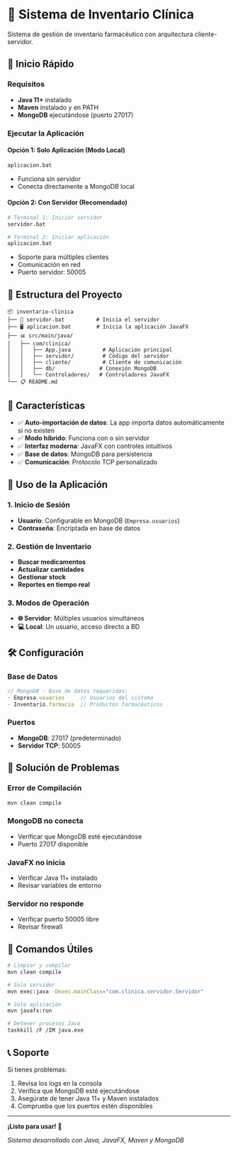 # 🏥 Sistema de Inventario Clínica

Sistema de gestión de inventario farmacéutico con arquitectura cliente-servidor.

## 🚀 Inicio Rápido

### Requisitos
- **Java 11+** instalado
- **Maven** instalado y en PATH
- **MongoDB** ejecutándose (puerto 27017)

### Ejecutar la Aplicación

#### Opción 1: Solo Aplicación (Modo Local)
```bash
aplicacion.bat
```
- Funciona sin servidor
- Conecta directamente a MongoDB local

#### Opción 2: Con Servidor (Recomendado)
```bash
# Terminal 1: Iniciar servidor
servidor.bat

# Terminal 2: Iniciar aplicación
aplicacion.bat
```
- Soporte para múltiples clientes
- Comunicación en red
- Puerto servidor: 50005

## 📁 Estructura del Proyecto

```
📦 inventario-clinica
├── 🎯 servidor.bat          # Inicia el servidor
├── 🖥️ aplicacion.bat        # Inicia la aplicación JavaFX
├── 📊 src/main/java/
│   ├── com/clinica/
│   │   ├── App.java          # Aplicación principal
│   │   ├── servidor/         # Código del servidor
│   │   ├── cliente/          # Cliente de comunicación
│   │   ├── db/              # Conexión MongoDB
│   │   └── Controladores/   # Controladores JavaFX
└── 📋 README.md
```

## 🔧 Características

- ✅ **Auto-importación de datos**: La app importa datos automáticamente si no existen
- ✅ **Modo híbrido**: Funciona con o sin servidor
- ✅ **Interfaz moderna**: JavaFX con controles intuitivos
- ✅ **Base de datos**: MongoDB para persistencia
- ✅ **Comunicación**: Protocolo TCP personalizado

## 📝 Uso de la Aplicación

### 1. Inicio de Sesión
- **Usuario**: Configurable en MongoDB (`Empresa.usuarios`)
- **Contraseña**: Encriptada en base de datos

### 2. Gestión de Inventario
- **Buscar medicamentos**
- **Actualizar cantidades**
- **Gestionar stock**
- **Reportes en tiempo real**

### 3. Modos de Operación
- **🌐 Servidor**: Múltiples usuarios simultáneos
- **💻 Local**: Un usuario, acceso directo a BD

## 🛠️ Configuración

### Base de Datos
```javascript
// MongoDB - Base de datos requeridas:
- Empresa.usuarios     // Usuarios del sistema
- Inventario.farmacia  // Productos farmacéuticos
```

### Puertos
- **MongoDB**: 27017 (predeterminado)
- **Servidor TCP**: 50005

## 🐛 Solución de Problemas

### Error de Compilación
```bash
mvn clean compile
```

### MongoDB no conecta
- Verificar que MongoDB esté ejecutándose
- Puerto 27017 disponible

### JavaFX no inicia
- Verificar Java 11+ instalado
- Revisar variables de entorno

### Servidor no responde
- Verificar puerto 50005 libre
- Revisar firewall

## 🎯 Comandos Útiles

```bash
# Limpiar y compilar
mvn clean compile

# Solo servidor
mvn exec:java -Dexec.mainClass="com.clinica.servidor.Servidor"

# Solo aplicación
mvn javafx:run

# Detener procesos Java
taskkill /F /IM java.exe
```

## 📞 Soporte

Si tienes problemas:
1. Revisa los logs en la consola
2. Verifica que MongoDB esté ejecutándose
3. Asegúrate de tener Java 11+ y Maven instalados
4. Comprueba que los puertos estén disponibles

---

**¡Listo para usar! 🎉**

*Sistema desarrollado con Java, JavaFX, Maven y MongoDB* 